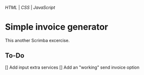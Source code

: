 _HTML_ | _CSS_ | _JavaScript_

# Simple invoice generator

This another Scrimba excercise.

## To-Do

[] Add input extra services
[] Add an "working" send invoice option
